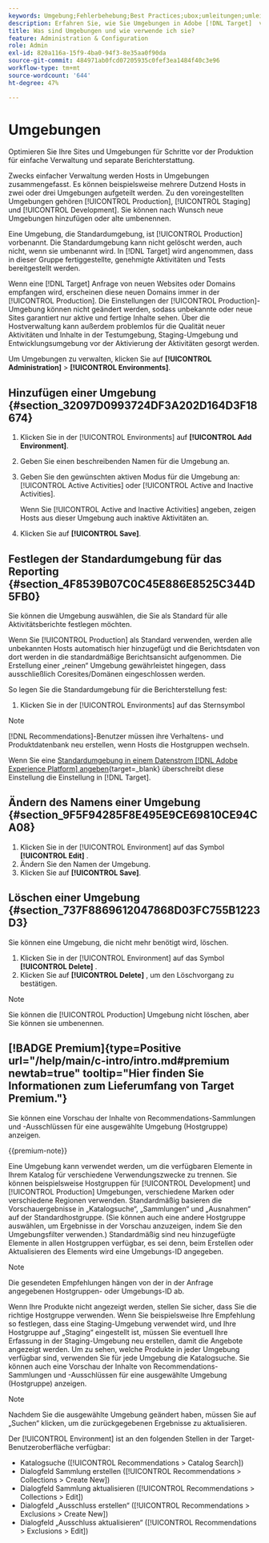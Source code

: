 ```yaml
---
keywords: Umgebung;Fehlerbehebung;Best Practices;ubox;umleitungen;umleiten;Whitelist;Blacklist;Blockierungsliste auf die Zulassungsliste setzte
description: Erfahren Sie, wie Sie Umgebungen in Adobe [!DNL Target]  verwenden, um Ihre Sites und Vorproduktionsumgebungen zu organisieren und so eine einfache Verwaltung und getrennte Berichterstellung zu ermöglichen.
title: Was sind Umgebungen und wie verwende ich sie?
feature: Administration & Configuration
role: Admin
exl-id: 820a116a-15f9-4ba0-94f3-8e35aa0f90da
source-git-commit: 484971ab0fcd07205935c0fef3ea1484f40c3e96
workflow-type: tm+mt
source-wordcount: '644'
ht-degree: 47%

---
```


# Umgebungen

Optimieren Sie Ihre Sites und Umgebungen für Schritte vor der Produktion für einfache Verwaltung und separate Berichterstattung.

Zwecks einfacher Verwaltung werden Hosts in Umgebungen zusammengefasst. Es können beispielsweise mehrere Dutzend Hosts in zwei oder drei Umgebungen aufgeteilt werden. Zu den voreingestellten Umgebungen gehören [!UICONTROL Production], [!UICONTROL Staging] und [!UICONTROL Development]. Sie können nach Wunsch neue Umgebungen hinzufügen oder alte umbenennen.

Eine Umgebung, die Standardumgebung, ist [!UICONTROL Production] vorbenannt. Die Standardumgebung kann nicht gelöscht werden, auch nicht, wenn sie umbenannt wird. In [!DNL Target] wird angenommen, dass in dieser Gruppe fertiggestellte, genehmigte Aktivitäten und Tests bereitgestellt werden.

Wenn eine [!DNL Target] Anfrage von neuen Websites oder Domains empfangen wird, erscheinen diese neuen Domains immer in der [!UICONTROL Production]. Die Einstellungen der [!UICONTROL Production]-Umgebung können nicht geändert werden, sodass unbekannte oder neue Sites garantiert nur aktive und fertige Inhalte sehen. Über die Hostverwaltung kann außerdem problemlos für die Qualität neuer Aktivitäten und Inhalte in der Testumgebung, Staging-Umgebung und Entwicklungsumgebung vor der Aktivierung der Aktivitäten gesorgt werden.

Um Umgebungen zu verwalten, klicken Sie auf **[!UICONTROL Administration]** > **[!UICONTROL Environments]**.

## Hinzufügen einer Umgebung {#section_32097D0993724DF3A202D164D3F18674}

1. Klicken Sie in der [!UICONTROL Environments] auf **[!UICONTROL Add Environment]**.
1. Geben Sie einen beschreibenden Namen für die Umgebung an.
1. Geben Sie den gewünschten aktiven Modus für die Umgebung an: [!UICONTROL Active Activities] oder [!UICONTROL Active and Inactive Activities].

   Wenn Sie [!UICONTROL Active and Inactive Activities] angeben, zeigen Hosts aus dieser Umgebung auch inaktive Aktivitäten an.

1. Klicken Sie auf **[!UICONTROL Save]**.

## Festlegen der Standardumgebung für das Reporting {#section_4F8539B07C0C45E886E8525C344D5FB0}

Sie können die Umgebung auswählen, die Sie als Standard für alle Aktivitätsberichte festlegen möchten.

Wenn Sie [!UICONTROL Production] als Standard verwenden, werden alle unbekannten Hosts automatisch hier hinzugefügt und die Berichtsdaten von dort werden in die standardmäßige Berichtsansicht aufgenommen. Die Erstellung einer „reinen“ Umgebung gewährleistet hingegen, dass ausschließlich Coresites/Domänen eingeschlossen werden.

So legen Sie die Standardumgebung für die Berichterstellung fest:

1. Klicken Sie in der [!UICONTROL Environments] auf das Sternsymbol

>[!NOTE]
>
>[!DNL Recommendations]-Benutzer müssen ihre Verhaltens- und Produktdatenbank neu erstellen, wenn Hosts die Hostgruppen wechseln.
>
>Wenn Sie eine [Standardumgebung in einem Datenstrom [!DNL Adobe Experience Platform]  angeben](https://experienceleague.adobe.com/docs/experience-platform/datastreams/configure.html?lang=en#target){target=_blank} überschreibt diese Einstellung die Einstellung in [!DNL Target].

## Ändern des Namens einer Umgebung {#section_9F5F94285F8E495E9CE69810CE94CA08}

1. Klicken Sie in der [!UICONTROL Environment] auf das Symbol **[!UICONTROL Edit]** .
1. Ändern Sie den Namen der Umgebung.
1. Klicken Sie auf **[!UICONTROL Save]**.

## Löschen einer Umgebung {#section_737F8869612047868D03FC755B1223D3}

Sie können eine Umgebung, die nicht mehr benötigt wird, löschen.

1. Klicken Sie in der [!UICONTROL Environment] auf das Symbol **[!UICONTROL Delete]** .
1. Klicken Sie auf **[!UICONTROL Delete]** , um den Löschvorgang zu bestätigen.

>[!NOTE]
>
>Sie können die [!UICONTROL Production] Umgebung nicht löschen, aber Sie können sie umbenennen.

## [!BADGE Premium]{type=Positive url="/help/main/c-intro/intro.md#premium newtab=true" tooltip="Hier finden Sie Informationen zum Lieferumfang von Target Premium."}

Sie können eine Vorschau der Inhalte von Recommendations-Sammlungen und -Ausschlüssen für eine ausgewählte Umgebung (Hostgruppe) anzeigen.

{{premium-note}}

Eine Umgebung kann verwendet werden, um die verfügbaren Elemente in Ihrem Katalog für verschiedene Verwendungszwecke zu trennen. Sie können beispielsweise Hostgruppen für [!UICONTROL Development] und [!UICONTROL Production] Umgebungen, verschiedene Marken oder verschiedene Regionen verwenden. Standardmäßig basieren die Vorschauergebnisse in „Katalogsuche“, „Sammlungen“ und „Ausnahmen“ auf der Standardhostgruppe. (Sie können auch eine andere Hostgruppe auswählen, um Ergebnisse in der Vorschau anzuzeigen, indem Sie den Umgebungsfilter verwenden.) Standardmäßig sind neu hinzugefügte Elemente in allen Hostgruppen verfügbar, es sei denn, beim Erstellen oder Aktualisieren des Elements wird eine Umgebungs-ID angegeben.

>[!NOTE]
>
>Die gesendeten Empfehlungen hängen von der in der Anfrage angegebenen Hostgruppen- oder Umgebungs-ID ab.


Wenn Ihre Produkte nicht angezeigt werden, stellen Sie sicher, dass Sie die richtige Hostgruppe verwenden. Wenn Sie beispielsweise Ihre Empfehlung so festlegen, dass eine Staging-Umgebung verwendet wird, und Ihre Hostgruppe auf „Staging“ eingestellt ist, müssen Sie eventuell Ihre Erfassung in der Staging-Umgebung neu erstellen, damit die Angebote angezeigt werden. Um zu sehen, welche Produkte in jeder Umgebung verfügbar sind, verwenden Sie für jede Umgebung die Katalogsuche. Sie können auch eine Vorschau der Inhalte von Recommendations-Sammlungen und -Ausschlüssen für eine ausgewählte Umgebung (Hostgruppe) anzeigen.

>[!NOTE]
>Nachdem Sie die ausgewählte Umgebung geändert haben, müssen Sie auf „Suchen“ klicken, um die zurückgegebenen Ergebnisse zu aktualisieren.

Der [!UICONTROL Environment] ist an den folgenden Stellen in der Target-Benutzeroberfläche verfügbar:

* Katalogsuche ([!UICONTROL Recommendations > Catalog Search])
* Dialogfeld Sammlung erstellen ([!UICONTROL Recommendations > Collections > Create New])
* Dialogfeld Sammlung aktualisieren ([!UICONTROL Recommendations > Collections > Edit])
* Dialogfeld „Ausschluss erstellen“ ([!UICONTROL Recommendations > Exclusions > Create New])
* Dialogfeld „Ausschluss aktualisieren“ ([!UICONTROL Recommendations > Exclusions > Edit])
